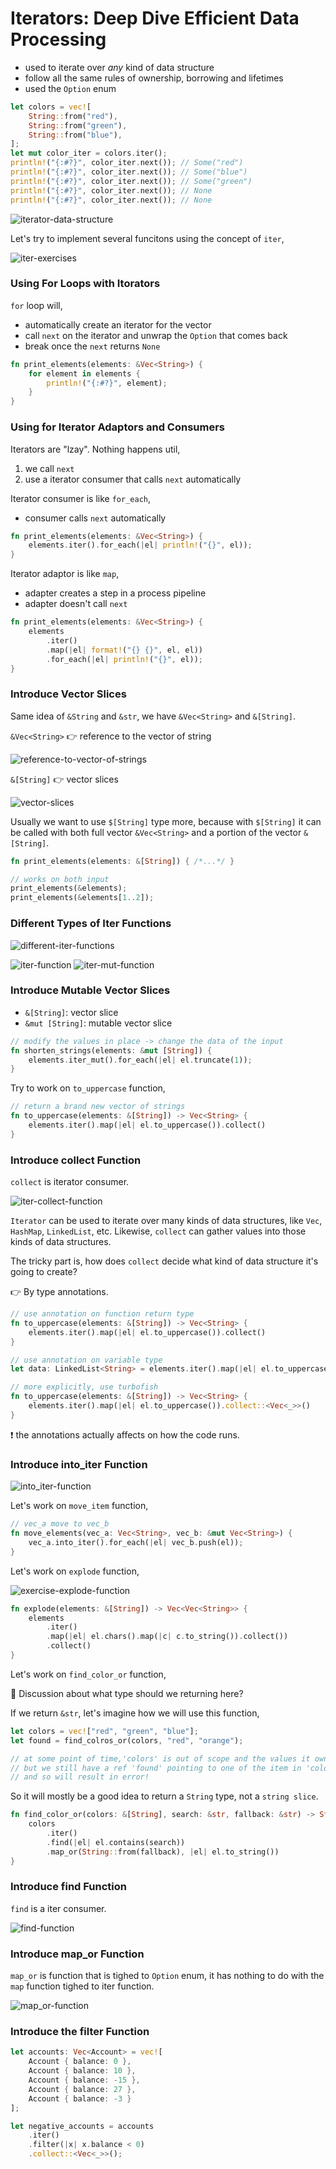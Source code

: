 # Iterators: Deep Dive Efficient Data Processing

- used to iterate over _any_ kind of data structure
- follow all the same rules of ownership, borrowing and lifetimes
- used the `Option` enum

```rust
let colors = vec![
    String::from("red"),
    String::from("green"),
    String::from("blue"),
];
let mut color_iter = colors.iter();
println!("{:#?}", color_iter.next()); // Some("red")
println!("{:#?}", color_iter.next()); // Some("blue")
println!("{:#?}", color_iter.next()); // Some("green")
println!("{:#?}", color_iter.next()); // None
println!("{:#?}", color_iter.next()); // None
```

![iterator-data-structure](./iterator-data-structure.png)

Let's try to implement several funcitons using the concept of `iter`,

![iter-exercises](./iter-exercises.png)

### Using For Loops with Itorators

`for` loop will,

- automatically create an iterator for the vector
- call `next` on the iterator and unwrap the `Option` that comes back
- break once the `next` returns `None`

```rust
fn print_elements(elements: &Vec<String>) {
    for element in elements {
        println!("{:#?}", element);
    }
}
```

### Using for Iterator Adaptors and Consumers

Iterators are "lzay". Nothing happens util,

1. we call `next`
2. use a iterator consumer that calls `next` automatically

Iterator consumer is like `for_each`,

- consumer calls `next` automatically

```rust
fn print_elements(elements: &Vec<String>) {
    elements.iter().for_each(|el| println!("{}", el));
}
```

Iterator adaptor is like `map`,

- adapter creates a step in a process pipeline
- adapter doesn't call `next`

```rust
fn print_elements(elements: &Vec<String>) {
    elements
        .iter()
        .map(|el| format!("{} {}", el, el))
        .for_each(|el| println!("{}", el));
}
```

### Introduce Vector Slices

Same idea of `&String` and `&str`, we have `&Vec<String>` and `&[String]`.

`&Vec<String>` 👉 reference to the vector of string

![reference-to-vector-of-strings](./reference-to-vector-of-strings.png)

`&[String]` 👉 vector slices

![vector-slices](./vector-slices.png)

Usually we want to use `$[String]` type more, because with `$[String]` it can be called with both full vector `&Vec<String>` and a portion of the vector `&[String]`.

```rust
fn print_elements(elements: &[String]) { /*...*/ }

// works on both input
print_elements(&elements);
print_elements(&elements[1..2]);
```

### Different Types of Iter Functions

![different-iter-functions](./different-iter-functions.png)

![iter-function](./iter-function.png)
![iter-mut-function](./iter-mut-function.png)

### Introduce Mutable Vector Slices

- `&[String]`: vector slice
- `&mut [String]`: mutable vector slice

```rust
// modify the values in place -> change the data of the input
fn shorten_strings(elements: &mut [String]) {
    elements.iter_mut().for_each(|el| el.truncate(1));
}
```

Try to work on `to_uppercase` function,

```rust
// return a brand new vector of strings
fn to_uppercase(elements: &[String]) -> Vec<String> {
    elements.iter().map(|el| el.to_uppercase()).collect()
}
```

### Introduce collect Function

`collect` is iterator consumer.

![iter-collect-function](./iter-collect-function.png)

`Iterator` can be used to iterate over many kinds of data structures, like `Vec`, `HashMap`, `LinkedList`, etc. Likewise, `collect` can gather values into those kinds of data structures.

The tricky part is, how does `collect` decide what kind of data structure it's going to create?

👉 By type annotations.

```rust
// use annotation on function return type
fn to_uppercase(elements: &[String]) -> Vec<String> {
    elements.iter().map(|el| el.to_uppercase()).collect()
}

// use annotation on variable type
let data: LinkedList<String> = elements.iter().map(|el| el.to_uppercase()).collect()

// more explicitly, use turbofish
fn to_uppercase(elements: &[String]) -> Vec<String> {
    elements.iter().map(|el| el.to_uppercase()).collect::<Vec<_>>()
}
```

❗ the annotations actually affects on how the code runs.

### Introduce into_iter Function

![into_iter-function](./into_iter-function.png)

Let's work on `move_item` function,

```rust
// vec_a move to vec_b
fn move_elements(vec_a: Vec<String>, vec_b: &mut Vec<String>) {
    vec_a.into_iter().for_each(|el| vec_b.push(el));
}
```

Let's work on `explode` function,

![exercise-explode-function](./exercise-explode-function.png)

```rust
fn explode(elements: &[String]) -> Vec<Vec<String>> {
    elements
        .iter()
        .map(|el| el.chars().map(|c| c.to_string()).collect())
        .collect()
}
```

Let's work on `find_color_or` function,

:speech_balloon: Discussion about what type should we returning here?

If we return `&str`, let's imagine how we will use this function,

```rust
let colors = vec!["red", "green", "blue"];
let found = find_colros_or(colors, "red", "orange");

// at some point of time,'colors' is out of scope and the values it owns will be dropped
// but we still have a ref 'found' pointing to one of the item in 'colors'
// and so will result in error!
```

So it will mostly be a good idea to return a `String` type, not a `string slice`.

```rust
fn find_color_or(colors: &[String], search: &str, fallback: &str) -> String {
    colors
        .iter()
        .find(|el| el.contains(search))
        .map_or(String::from(fallback), |el| el.to_string())
}
```

### Introduce find Function

`find` is a iter consumer.

![find-function](./find-function.png)

### Introduce map_or Function

`map_or` is function that is tighed to `Option` enum, it has nothing to do with the `map` function tighed to iter function.

![map_or-function](./map_or-function.png)

### Introduce the filter Function

```rust
let accounts: Vec<Account> = vec![
    Account { balance: 0 },
    Account { balance: 10 },
    Account { balance: -15 },
    Account { balance: 27 },
    Account { balance: -3 }
];

let negative_accounts = accounts
    .iter()
    .filter(|x| x.balance < 0)
    .collect::<Vec<_>>();
```

